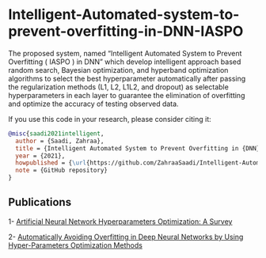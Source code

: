 # Intelligent-Automated-system-to-prevent-overfitting-in-DNN-IASPO
The proposed system, named “Intelligent Automated System to Prevent Overfitting ( IASPO )  in DNN” which develop intelligent approach based random search,
Bayesian optimization, and hyperband optimization algorithms to select the best hyperparameter automatically
after passing the regularization methods (L1, L2, L1L2, and dropout) as selectable hyperparameters in each layer
to guarantee the elimination of overfitting and optimize the accuracy of testing observed data.




If you use this code in your research, please consider citing it:
```bibtex
@misc{saadi2021intelligent,
  author = {Saadi, Zahraa},
  title = {Intelligent Automated System to Prevent Overfitting in {DNN} ({IASPO})},
  year = {2021},
  howpublished = {\url{https://github.com/ZahraaSaadi/Intelligent-Automated-system-to-prevent-overfitting-in-DNN-IASPO}},
  note = {GitHub repository}
}
```
## Publications

1- [Artificial Neural Network Hyperparameters Optimization: A Survey](https://online-journals.org/index.php/i-joe/article/view/34399)

2- [Automatically Avoiding Overfitting in Deep Neural Networks by Using Hyper-Parameters Optimization Methods](https://online-journals.org/index.php/i-joe/article/view/38153)




